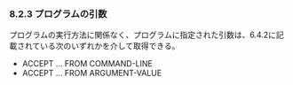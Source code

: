 ### 8.2.3 プログラムの引数

プログラムの実行方法に関係なく、プログラムに指定された引数は、6.4.2に記載されている次のいずれかを介して取得できる。

- ACCEPT … FROM COMMAND-LINE
- ACCEPT … FROM ARGUMENT-VALUE
